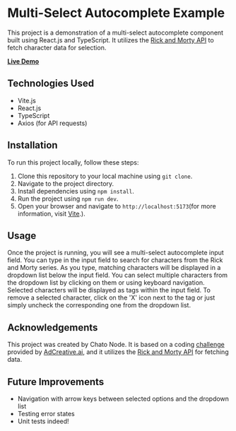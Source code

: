 # Multi-Select Autocomplete Example

This project is a demonstration of a multi-select autocomplete component built using React.js and TypeScript. It utilizes the [Rick and Morty API](https://rickandmortyapi.com/) to fetch character data for selection.

**[Live Demo](https://component-multiselect-autocomplete.vercel.app)**

## Technologies Used

- Vite.js
- React.js
- TypeScript
- Axios (for API requests)

## Installation

To run this project locally, follow these steps:

1. Clone this repository to your local machine using `git clone`.
2. Navigate to the project directory.
3. Install dependencies using `npm install`.
4. Run the project using `npm run dev`.
5. Open your browser and navigate to `http://localhost:5173`(for more information, visit [Vite](https://vitejs.dev/).).

## Usage

Once the project is running, you will see a multi-select autocomplete input field. You can type in the input field to search for characters from the Rick and Morty series. As you type, matching characters will be displayed in a dropdown list below the input field. You can select multiple characters from the dropdown list by clicking on them or using keyboard navigation. Selected characters will be displayed as tags within the input field. To remove a selected character, click on the 'X' icon next to the tag or just simply uncheck the corresponding one from the dropdown list.

## Acknowledgements

This project was created by Chato Node. It is based on a coding [challenge](https://github.com/sahinkutlu/frontend-case/tree/main) provided by [AdCreative.ai](https://adcreative.ai/), and it utilizes the [Rick and Morty API](https://rickandmortyapi.com/) for fetching data.

## Future Improvements

- Navigation with arrow keys between selected options and the dropdown list
- Testing error states
- Unit tests indeed!
